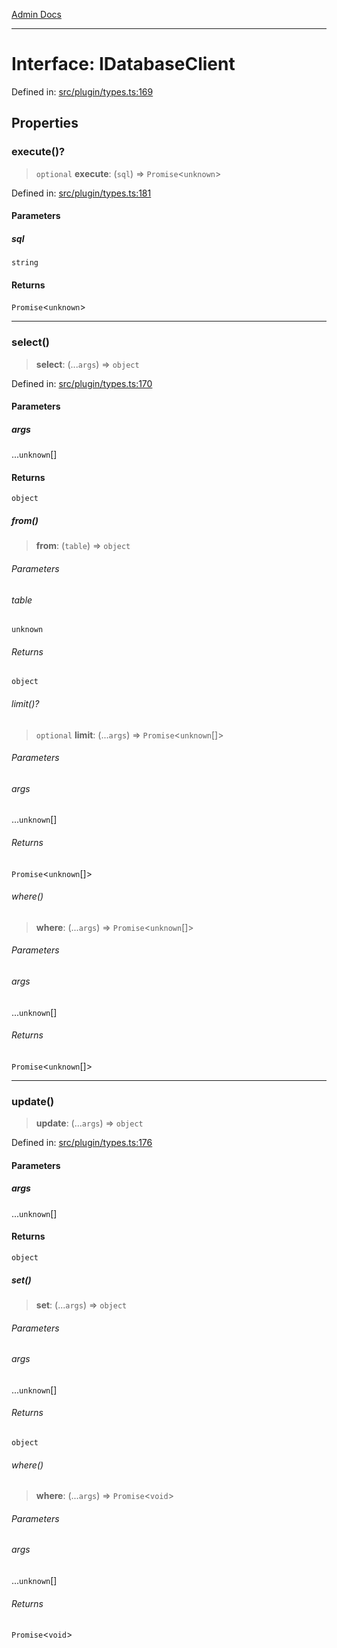 [Admin Docs](/)

***

# Interface: IDatabaseClient

Defined in: [src/plugin/types.ts:169](https://github.com/Sourya07/talawa-api/blob/61a1911602b2f0aac7635e08ae2918f4f768e8ff/src/plugin/types.ts#L169)

## Properties

### execute()?

> `optional` **execute**: (`sql`) => `Promise`\<`unknown`\>

Defined in: [src/plugin/types.ts:181](https://github.com/Sourya07/talawa-api/blob/61a1911602b2f0aac7635e08ae2918f4f768e8ff/src/plugin/types.ts#L181)

#### Parameters

##### sql

`string`

#### Returns

`Promise`\<`unknown`\>

***

### select()

> **select**: (...`args`) => `object`

Defined in: [src/plugin/types.ts:170](https://github.com/Sourya07/talawa-api/blob/61a1911602b2f0aac7635e08ae2918f4f768e8ff/src/plugin/types.ts#L170)

#### Parameters

##### args

...`unknown`[]

#### Returns

`object`

##### from()

> **from**: (`table`) => `object`

###### Parameters

###### table

`unknown`

###### Returns

`object`

###### limit()?

> `optional` **limit**: (...`args`) => `Promise`\<`unknown`[]\>

###### Parameters

###### args

...`unknown`[]

###### Returns

`Promise`\<`unknown`[]\>

###### where()

> **where**: (...`args`) => `Promise`\<`unknown`[]\>

###### Parameters

###### args

...`unknown`[]

###### Returns

`Promise`\<`unknown`[]\>

***

### update()

> **update**: (...`args`) => `object`

Defined in: [src/plugin/types.ts:176](https://github.com/Sourya07/talawa-api/blob/61a1911602b2f0aac7635e08ae2918f4f768e8ff/src/plugin/types.ts#L176)

#### Parameters

##### args

...`unknown`[]

#### Returns

`object`

##### set()

> **set**: (...`args`) => `object`

###### Parameters

###### args

...`unknown`[]

###### Returns

`object`

###### where()

> **where**: (...`args`) => `Promise`\<`void`\>

###### Parameters

###### args

...`unknown`[]

###### Returns

`Promise`\<`void`\>
